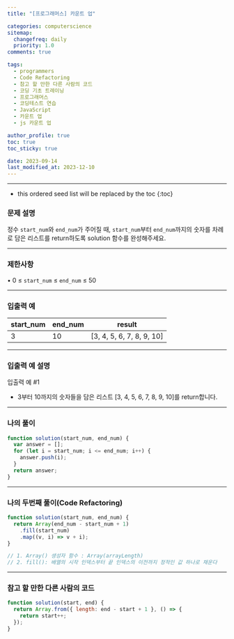 ```yaml
---
title: "[프로그래머스] 카운트 업"

categories: computerscience
sitemap:
  changefreq: daily
  priority: 1.0
comments: true

tags:
  - programmers
  - Code Refactoring
  - 참고 할 만한 다른 사람의 코드
  - 코딩 기초 트레이닝
  - 프로그래머스
  - 코딩테스트 연습
  - JavaScript
  - 카운트 업
  - js 카운트 업

author_profile: true
toc: true
toc_sticky: true

date: 2023-09-14
last_modified_at: 2023-12-10
---
```


---

<!-- prettier-ignore -->
* this ordered seed list will be replaced by the toc 
{:toc}

### 문제 설명

정수 `start_num`와 `end_num`가 주어질 때, `start_num`부터 `end_num`까지의 숫자를 차례로 담은 리스트를 return하도록 solution 함수를 완성해주세요.

---

### 제한사항

• 0 ≤ `start_num` ≤ `end_num` ≤ 50

---

### 입출력 예

| start_num | end_num | result                    |
| --------- | ------- | ------------------------- |
| 3         | 10      | [3, 4, 5, 6, 7, 8, 9, 10] |

---

### 입출력 예 설명

입출력 예 #1

- 3부터 10까지의 숫자들을 담은 리스트 [3, 4, 5, 6, 7, 8, 9, 10]를 return합니다.

---

### 나의 풀이

```jsx
function solution(start_num, end_num) {
  var answer = [];
  for (let i = start_num; i <= end_num; i++) {
    answer.push(i);
  }
  return answer;
}
```

---

### 나의 두번째 풀이(Code Refactoring)

```jsx
function solution(start_num, end_num) {
  return Array(end_num - start_num + 1)
    .fill(start_num)
    .map((v, i) => v + i);
}

// 1. Array() 생성자 함수 : Array(arrayLength)
// 2. fill(): 배열의 시작 인덱스부터 끝 인덱스의 이전까지 정적인 값 하나로 채운다
```

---

### 참고 할 만한 다른 사람의 코드

```jsx
function solution(start, end) {
  return Array.from({ length: end - start + 1 }, () => {
    return start++;
  });
}
```
